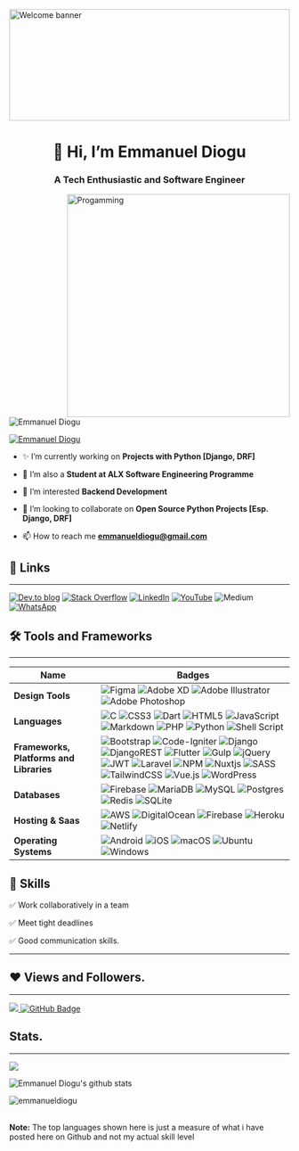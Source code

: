 
<img src="https://images.unsplash.com/photo-1605379399642-870262d3d051?ixlib=rb-4.0.3&ixid=MnwxMjA3fDB8MHxwaG90by1wYWdlfHx8fGVufDB8fHx8&auto=format&fit=crop&w=906&q=80" alt="Welcome banner" style="height: 200px; width:100%; object-fit:cover"/>
<h1 align="center">👋 Hi, I’m Emmanuel Diogu</h1>
<h3 align="center">A Tech Enthusiastic and Software Engineer</h3>
<!-- <img src="https://media.licdn.com/dms/image/C4D03AQF7o-0N0tvX6g/profile-displayphoto-shrink_200_200/0/1603795294794?e=1677715200&v=beta&t=aeYpg-umWDJM9yuHWNV2yc_E7Vnwr5oVUf1YreLCGPs" align="right" /> -->
<img src="https://images.unsplash.com/photo-1585079542156-2755d9c8a094?ixlib=rb-4.0.3&ixid=MnwxMjA3fDB8MHxwaG90by1wYWdlfHx8fGVufDB8fHx8&auto=format&fit=crop&w=774&q=80" alt="Progamming" align="right" width="400px"/>

<p align="left"> <img src="" alt="Emmanuel Diogu" /> </p>

<p align="left"> <a href="https://twitter.com/emachizy" target="_blank"><img src="https://img.shields.io/twitter/follow/emachizy?logo=twitter&style=for-the-badge" alt="Emmanuel Diogu" /></a> </p>

- ✨ I’m currently working on **Projects with Python [Django, DRF]**

- 🌱 I’m also a **Student at ALX Software Engineering Programme**

- 👀 I’m interested **Backend Development**

- 💞️ I’m looking to collaborate on **Open Source Python Projects [Esp. Django, DRF]**

- 📫 How to reach me **emmanueldiogu@gmail.com**

## 🔗 Links

***

[![Dev.to blog](https://img.shields.io/badge/dev.to-0A0A0A?style=for-the-badge&logo=dev.to&logoColor=white)](https://dev.to/emmanueldiogu)
[![Stack Overflow](https://img.shields.io/badge/-Stackoverflow-FE7A16?style=for-the-badge&logo=stack-overflow&logoColor=white)](https://stackoverflow.com/users/13916892/emmanuel-diogu)
[![LinkedIn](https://img.shields.io/badge/linkedin-%230077B5.svg?style=for-the-badge&logo=linkedin&logoColor=white)](https://www.linkedin.com/in/emmanueldiogu/)
[![YouTube](https://img.shields.io/badge/YouTube-%23FF0000.svg?style=for-the-badge&logo=YouTube&logoColor=white)](https://www.youtube.com/@qodesquare5693)
![Medium](https://img.shields.io/badge/Medium-12100E?style=for-the-badge&logo=medium&logoColor=white)
[![WhatsApp](https://img.shields.io/badge/WhatsApp-25D366?style=for-the-badge&logo=whatsapp&logoColor=white)](https://wa.link/hfwzqe)

## 🛠 Tools and Frameworks

***

Name | Badges
--- | ---
**Design Tools** | ![Figma](https://img.shields.io/badge/figma-%23F24E1E.svg?style=for-the-badge&logo=figma&logoColor=white) ![Adobe XD](https://img.shields.io/badge/Adobe%20XD-470137?style=for-the-badge&logo=Adobe%20XD&logoColor=#FF61F6) ![Adobe Illustrator](https://img.shields.io/badge/adobe%20illustrator-%23FF9A00.svg?style=for-the-badge&logo=adobe%20illustrator&logoColor=white) ![Adobe Photoshop](https://img.shields.io/badge/adobe%20photoshop-%2331A8FF.svg?style=for-the-badge&logo=adobe%20photoshop&logoColor=white) 
**Languages** | ![C](https://img.shields.io/badge/c-%2300599C.svg?style=for-the-badge&logo=c&logoColor=white) ![CSS3](https://img.shields.io/badge/css3-%231572B6.svg?style=for-the-badge&logo=css3&logoColor=white) ![Dart](https://img.shields.io/badge/dart-%230175C2.svg?style=for-the-badge&logo=dart&logoColor=white) ![HTML5](https://img.shields.io/badge/html5-%23E34F26.svg?style=for-the-badge&logo=html5&logoColor=white) ![JavaScript](https://img.shields.io/badge/javascript-%23323330.svg?style=for-the-badge&logo=javascript&logoColor=%23F7DF1E) ![Markdown](https://img.shields.io/badge/markdown-%23000000.svg?style=for-the-badge&logo=markdown&logoColor=white) ![PHP](https://img.shields.io/badge/php-%23777BB4.svg?style=for-the-badge&logo=php&logoColor=white) ![Python](https://img.shields.io/badge/python-3670A0?style=for-the-badge&logo=python&logoColor=ffdd54) ![Shell Script](https://img.shields.io/badge/shell_script-%23121011.svg?style=for-the-badge&logo=gnu-bash&logoColor=white) 
**Frameworks, Platforms and Libraries** | ![Bootstrap](https://img.shields.io/badge/bootstrap-%23563D7C.svg?style=for-the-badge&logo=bootstrap&logoColor=white) ![Code-Igniter](https://img.shields.io/badge/CodeIgniter-%23EF4223.svg?style=for-the-badge&logo=codeIgniter&logoColor=white) ![Django](https://img.shields.io/badge/django-%23092E20.svg?style=for-the-badge&logo=django&logoColor=white) ![DjangoREST](https://img.shields.io/badge/DJANGO-REST-ff1709?style=for-the-badge&logo=django&logoColor=white&color=ff1709&labelColor=gray) ![Flutter](https://img.shields.io/badge/Flutter-%2302569B.svg?style=for-the-badge&logo=Flutter&logoColor=white) ![Gulp](https://img.shields.io/badge/GULP-%23CF4647.svg?style=for-the-badge&logo=gulp&logoColor=white) ![jQuery](https://img.shields.io/badge/jquery-%230769AD.svg?style=for-the-badge&logo=jquery&logoColor=white) ![JWT](https://img.shields.io/badge/JWT-black?style=for-the-badge&logo=JSON%20web%20tokens) ![Laravel](https://img.shields.io/badge/laravel-%23FF2D20.svg?style=for-the-badge&logo=laravel&logoColor=white) ![NPM](https://img.shields.io/badge/NPM-%23000000.svg?style=for-the-badge&logo=npm&logoColor=white) ![Nuxtjs](https://img.shields.io/badge/Nuxt-002E3B?style=for-the-badge&logo=nuxtdotjs&logoColor=#00DC82) ![SASS](https://img.shields.io/badge/SASS-hotpink.svg?style=for-the-badge&logo=SASS&logoColor=white) ![TailwindCSS](https://img.shields.io/badge/tailwindcss-%2338B2AC.svg?style=for-the-badge&logo=tailwind-css&logoColor=white) ![Vue.js](https://img.shields.io/badge/vuejs-%2335495e.svg?style=for-the-badge&logo=vuedotjs&logoColor=%234FC08D) ![WordPress](https://img.shields.io/badge/WordPress-%23117AC9.svg?style=for-the-badge&logo=WordPress&logoColor=white)
**Databases** | ![Firebase](https://img.shields.io/badge/Firebase-039BE5?style=for-the-badge&logo=Firebase&logoColor=white) ![MariaDB](https://img.shields.io/badge/MariaDB-003545?style=for-the-badge&logo=mariadb&logoColor=white) ![MySQL](https://img.shields.io/badge/mysql-%2300f.svg?style=for-the-badge&logo=mysql&logoColor=white) ![Postgres](https://img.shields.io/badge/postgres-%23316192.svg?style=for-the-badge&logo=postgresql&logoColor=white) ![Redis](https://img.shields.io/badge/redis-%23DD0031.svg?style=for-the-badge&logo=redis&logoColor=white) ![SQLite](https://img.shields.io/badge/sqlite-%2307405e.svg?style=for-the-badge&logo=sqlite&logoColor=white) 
**Hosting & Saas** | ![AWS](https://img.shields.io/badge/AWS-%23FF9900.svg?style=for-the-badge&logo=amazon-aws&logoColor=white) ![DigitalOcean](https://img.shields.io/badge/DigitalOcean-%230167ff.svg?style=for-the-badge&logo=digitalOcean&logoColor=white) ![Firebase](https://img.shields.io/badge/firebase-%23039BE5.svg?style=for-the-badge&logo=firebase) ![Heroku](https://img.shields.io/badge/heroku-%23430098.svg?style=for-the-badge&logo=heroku&logoColor=white) ![Netlify](https://img.shields.io/badge/netlify-%23000000.svg?style=for-the-badge&logo=netlify&logoColor=#00C7B7) 
**Operating Systems** | ![Android](https://img.shields.io/badge/Android-3DDC84?style=for-the-badge&logo=android&logoColor=white) ![iOS](https://img.shields.io/badge/iOS-000000?style=for-the-badge&logo=ios&logoColor=white) ![macOS](https://img.shields.io/badge/mac%20os-000000?style=for-the-badge&logo=macos&logoColor=F0F0F0) ![Ubuntu](https://img.shields.io/badge/Ubuntu-E95420?style=for-the-badge&logo=ubuntu&logoColor=white) ![Windows](https://img.shields.io/badge/Windows-0078D6?style=for-the-badge&logo=windows&logoColor=white)

## 👔 Skills

✅ Work collaboratively in a team

✅ Meet tight deadlines

✅ Good communication skills.

<hr>

## ❤ Views and Followers.

***

<a href="https://github.com/emmanueldiogu/github-profile-views-counter">
    <img src="https://komarev.com/ghpvc/?username=emmanueldiogu">
</a>
<a href="https://github.com/emmanueldiogu?tab=followers"><img src="https://img.shields.io/github/followers/emmanueldiogu?label=Followers&style=social" alt="GitHub Badge"></a>

<br>

## Stats.

***

<p><img align="center" src="https://github-readme-stats.vercel.app/api/top-langs/?username=emmanueldiogu&layout=compact&theme=dark&hide_border=false" /></p>
<p><img align="center" src="https://github-readme-stats.vercel.app/api?username=emmanueldiogu&show_icons=true&include_all_commits=true&count_private=true&layout=compact&theme=dark&hide_border=false&border_radius=2&hide=contribs" alt="Emmanuel Diogu's github stats" /></p>

<p><img align="center" src="https://github-readme-streak-stats.herokuapp.com/?user=emmanueldiogu&theme=dark" alt="emmanueldiogu" /></p>
<br/>
 <b>Note:</b> The top languages shown here is just a measure of what i have posted here on Github and not my actual skill level

<br/>
